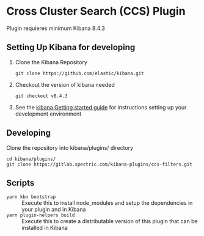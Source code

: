 # Cross Cluster Search (CCS) Plugin 

Plugin requieres minimum Kibana 8.4.3 

## Setting Up Kibana for developing 
1. Clone the Kibana Repository 
    ```
    git clone https://github.com/elastic/kibana.git
    ```
2. Checkout the version of kibana needed 
    ```
    git checkout v8.4.3
    ```
3. See the [kibana Getting started guide](https://www.elastic.co/guide/en/kibana/master/development-getting-started.html) for instructions setting up your development environment

## Developing 

Clone the repository into kibana/plugins/ directory 

  ```
  cd kibana/plugins/
  git clone https://gitlab.spectric.com/kibana-plugins/ccs-filters.git
  ```

## Scripts

<dl>
  <dt><code>yarn kbn bootstrap</code></dt>
  <dd>Execute this to install node_modules and setup the dependencies in your plugin and in Kibana</dd>

  <dt><code>yarn plugin-helpers build</code></dt>
  <dd>Execute this to create a distributable version of this plugin that can be installed in Kibana</dd>
</dl>